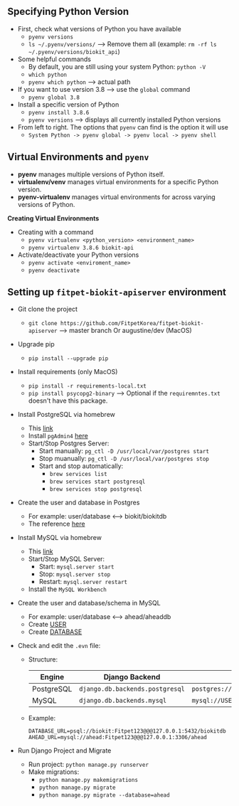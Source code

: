 ## Specifying Python Version
- First, check what versions of Python you have available
    - `pyenv versions`
    - `ls ~/.pyenv/versions/` --> Remove them all (example: `rm -rf ls ~/.pyenv/versions/biokit_api`)
- Some helpful commands
    - By default, you are still using your system Python: `python -V`
    - `which python`
    - `pyenv which python` --> actual path
- If you want to use version 3.8 --> use the `global` command
    - `pyenv global 3.8`
- Install a specific version of Python
    - `pyenv install 3.8.6`
    - `pyenv versions` --> displays all currently installed Python versions
- From left to right. The options that `pyenv` can find is the option it will use
    - `System Python -> pyenv global -> pyenv local -> pyenv shell`

## Virtual Environments and `pyenv`
- __pyenv__ manages multiple versions of Python itself.
- __virtualenv/venv__ manages virtual environments for a specific Python version.
- __pyenv-virtualenv__ manages virtual environments for across varying versions of Python.

**Creating Virtual Environments**
- Creating with a command
    - `pyenv virtualenv <python_version> <environment_name>`
    - `pyenv virtualenv 3.8.6 biokit-api`
- Activate/deactivate your Python versions
    - `pyenv activate <enviroment_name>`
    - `pyenv deactivate`

## Setting up `fitpet-biokit-apiserver` environment
- Git clone the project
    - `git clone https://github.com/FitpetKorea/fitpet-biokit-apiserver` --> master branch Or augustine/dev (MacOS)
- Upgrade pip
    - `pip install --upgrade pip`
- Install requirements (only MacOS)
    - `pip install -r requirements-local.txt`
    - `pip install psycopg2-binary` --> Optional if the `requiremntes.txt` doesn't have this package.
- Install PostgreSQL via homebrew
    - This [link](https://www.moncefbelyamani.com/how-to-install-postgresql-on-a-mac-with-homebrew-and-lunchy/)
    - Install `pgAdmin4` [here](https://www.pgadmin.org/download/pgadmin-4-macos/)
    - Start/Stop Postgres Server:
        - Start manually: `pg_ctl -D /usr/local/var/postgres start`
        - Stop muanually: `pg_ctl -D /usr/local/var/postgres stop`
        - Start and stop automatically:
            - `brew services list`
            - `brew services start postgresql`
            - `brew services stop postgresql`

- Create the user and database in Postgres
    - For example: user/database <--> biokit/biokitdb
    - The reference [here](https://medium.com/coding-blocks/creating-user-database-and-adding-access-on-postgresql-8bfcd2f4a91e)
- Install MySQL via homebrew
    - This [link](https://medium.com/coding-blocks/creating-user-database-and-adding-access-on-postgresql-8bfcd2f4a91e)
    - Start/Stop MySQL Server:
        - Start: `mysql.server start`
        - Stop: `mysql.server stop`
        - Restart: `mysql.server restart`
    - Install the `MySQL Workbench`
- Create the user and database/schema in MySQL
    - For example: user/database <--> ahead/aheaddb
    - Create [USER](https://www.digitalocean.com/community/tutorials/how-to-create-a-new-user-and-grant-permissions-in-mysql)
    - Create [DATABASE](https://matomo.org/faq/how-to-install/faq_23484/)

- Check and edit the `.evn` file:
    - Structure:
    
        | Engine      | Django Backend                                | URL                                              |
        |-------------|-----------------------------------------------|--------------------------------------------------|
        | PostgreSQL  | ``django.db.backends.postgresql``             | ``postgres://USER:PASSWORD@HOST:PORT/NAME``      |
        | MySQL       | ``django.db.backends.mysql``                  | ``mysql://USER:PASSWORD@HOST:PORT/NAME``         |
    
    - Example:
        ```
        DATABASE_URL=psql://biokit:Fitpet123@@@127.0.0.1:5432/biokitdb
        AHEAD_URL=mysql://ahead:Fitpet123@@@127.0.0.1:3306/ahead
        ```

- Run Django Project and Migrate
    - Run project: `python manage.py runserver`
    - Make migrations: 
        - `python manage.py makemigrations`
        - `python manage.py migrate`
        - `python manage.py migrate --database=ahead`
